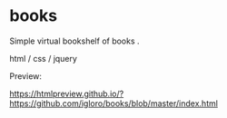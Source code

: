 # books
Simple virtual bookshelf of books . 

html / css / jquery


Preview:

https://htmlpreview.github.io/?https://github.com/igloro/books/blob/master/index.html
